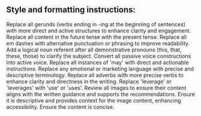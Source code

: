 ## Style and formatting instructions:    
Replace all gerunds (verbs ending in -ing at the beginning of sentences) with more direct and active structures to enhance clarity and engagement.
Replace all content in the future tense with the present tense.
Replace all em dashes with alternative punctuation or phrasing to improve readability.
Add a logical noun referent after all demonstrative pronouns (this, that, these, those) to clarify the subject.
Convert all passive voice constructions into active voice.
Replace all instances of 'may' with direct and actionable instructions.
Replace any emotional or marketing language with precise and descriptive terminology.
Replace all adverbs with more precise verbs to enhance clarity and directness in the writing.
Replace 'leverage' or 'leverages' with 'use' or 'uses'.
Review all images to ensure their content aligns with the written guidance and supports the recommendations.
Ensure it is descriptive and provides context for the image content, enhancing accessibility.
Ensure the content is concise.